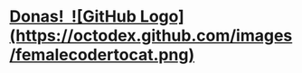 <h1><a href="mailto:luis.toscano@hcl.com;Luis.Hernandez@hcl.com;Amanda.Becerra@hcl.com;franciscoivan.r@hcl.com;rodrigo.m@hcl.com;beatriz.c@hcl.com;Vanessa.Jaramillo@hcl.com;luis.arenasgonzalez@hcl.com;jesus.ruiz@hcl.com;Luis.Toscano@hcl.com;Claudio.Coronado@hcl.com;Ivan.Cordova@hcl.com?subject=Invito%20Donas&body=Hola,%20Quiero%20regalarles%20donas.">
  Donas!
  ![GitHub Logo](https://octodex.github.com/images/femalecodertocat.png)
</a></h1>
